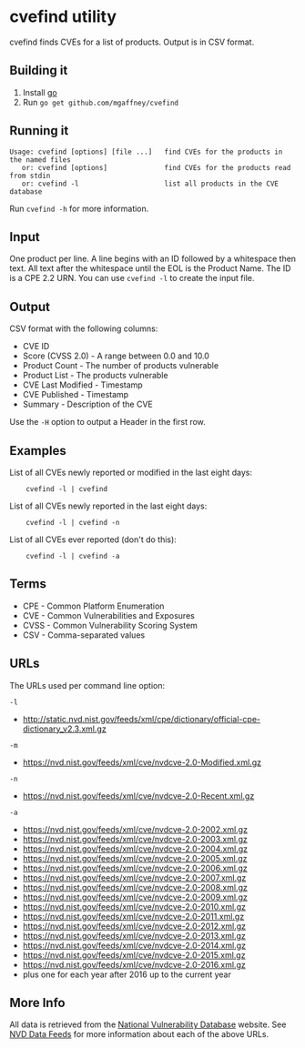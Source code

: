 # cvefind utility

cvefind finds CVEs for a list of products. Output is in CSV format.

## Building it

1. Install [go](http://golang.org/doc/install)
2. Run `go get github.com/mgaffney/cvefind`

## Running it

```
Usage: cvefind [options] [file ...]   find CVEs for the products in the named files
   or: cvefind [options]              find CVEs for the products read from stdin
   or: cvefind -l                     list all products in the CVE database
```

Run `cvefind -h` for more information.

## Input

One product per line. A line begins with an ID followed by a whitespace
then text. All text after the whitespace until the EOL is the Product
Name. The ID is a CPE 2.2 URN. You can use `cvefind -l` to create the
input file.

## Output

CSV format with the following columns:
 * CVE ID
 * Score (CVSS 2.0) - A range between 0.0 and 10.0
 * Product Count - The number of products vulnerable
 * Product List - The products vulnerable
 * CVE Last Modified - Timestamp
 * CVE Published - Timestamp
 * Summary - Description of the CVE

Use the `-H` option to output a Header in the first row.

## Examples

List of all CVEs newly reported or modified in the last eight days:
```
	cvefind -l | cvefind
```

List of all CVEs newly reported in the last eight days:
```
	cvefind -l | cvefind -n
```

List of all CVEs ever reported (don't do this):
```
	cvefind -l | cvefind -a
```

## Terms

* CPE  - Common Platform Enumeration
* CVE  - Common Vulnerabilities and Exposures
* CVSS - Common Vulnerability Scoring System
* CSV  - Comma-separated values

## URLs

The URLs used per command line option:

`-l`
* http://static.nvd.nist.gov/feeds/xml/cpe/dictionary/official-cpe-dictionary_v2.3.xml.gz

`-m`
* https://nvd.nist.gov/feeds/xml/cve/nvdcve-2.0-Modified.xml.gz

`-n`
* https://nvd.nist.gov/feeds/xml/cve/nvdcve-2.0-Recent.xml.gz

`-a`
* https://nvd.nist.gov/feeds/xml/cve/nvdcve-2.0-2002.xml.gz
* https://nvd.nist.gov/feeds/xml/cve/nvdcve-2.0-2003.xml.gz
* https://nvd.nist.gov/feeds/xml/cve/nvdcve-2.0-2004.xml.gz
* https://nvd.nist.gov/feeds/xml/cve/nvdcve-2.0-2005.xml.gz
* https://nvd.nist.gov/feeds/xml/cve/nvdcve-2.0-2006.xml.gz
* https://nvd.nist.gov/feeds/xml/cve/nvdcve-2.0-2007.xml.gz
* https://nvd.nist.gov/feeds/xml/cve/nvdcve-2.0-2008.xml.gz
* https://nvd.nist.gov/feeds/xml/cve/nvdcve-2.0-2009.xml.gz
* https://nvd.nist.gov/feeds/xml/cve/nvdcve-2.0-2010.xml.gz
* https://nvd.nist.gov/feeds/xml/cve/nvdcve-2.0-2011.xml.gz
* https://nvd.nist.gov/feeds/xml/cve/nvdcve-2.0-2012.xml.gz
* https://nvd.nist.gov/feeds/xml/cve/nvdcve-2.0-2013.xml.gz
* https://nvd.nist.gov/feeds/xml/cve/nvdcve-2.0-2014.xml.gz
* https://nvd.nist.gov/feeds/xml/cve/nvdcve-2.0-2015.xml.gz
* https://nvd.nist.gov/feeds/xml/cve/nvdcve-2.0-2016.xml.gz
* plus one for each year after 2016 up to the current year

## More Info

All data is retrieved from the [National Vulnerability
Database](https://nvd.nist.gov) website.  See [NVD Data
Feeds](https://nvd.nist.gov/download.cfm) for more information about
each of the above URLs.

